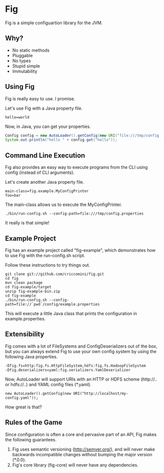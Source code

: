 # Fig

Fig is a simple configuartion library for the JVM.

## Why?

*   No static methods
*   Pluggable
*   No types
*   Stupid simple
*   Immutability

## Using Fig

Fig is really easy to use. I promise.

Let's use Fig with a Java property file.

```
hello=world
```

Now, in Java, you can get your properties.

```java
Config config = new AutoLoader().getConfig(new URI("file:///tmp/config.properties"));
System.out.println("hello " + config.get("hello"));
```

## Command Line Execution

Fig also provides an easy way to execute programs from the CLI using config (instead of CLI arguments).

Let's create another Java property file.

```
main-class=fig.example.MyConfigPrinter
foo=bar
```
The main-class allows us to execute the MyConfigPrinter.

```
./bin/run-config.sh --config-path=file:///tmp/config.properties
```

It really is that simple!

## Example Project

Fig has an example project called "fig-example", which demonstrates how to use Fig with the run-config.sh script.

Follow these instructions to try things out.

```
git clone git://github.com/criccomini/fig.git
cd fig
mvn clean package
cd fig-example/target
unzip fig-example-bin.zip
cd fig-example
./bin/run-config.sh --config-path=file://`pwd`/config/example.properties
```

This will execute a little Java class that prints the configuration in example.properties.

## Extensibility

Fig comes with a lot of FileSystems and ConfigDeserializers out of the box, but you can always extend Fig to use your own config system by using the following Java properties.

```
-Dfig.fs=http:fig.fs.HttpFileSystem,hdfs:fig.fs.HadoopFileSystem
-Dfig.deserializers=yaml:fig.serializers.YamlDeserializer
```

Now, AutoLoader will support URIs with an HTTP or HDFS scheme (http://.. or hdfs://..) and YAML config files (*.yaml). 

```
new AutoLoader().getConfig(new URI("http://localhost/my-config.yaml"));
```

How great is that?

## Rules of the Game

Since configuration is often a core and pervasive part of an API, Fig makes the following guarantees.

1. Fig uses semantic versioning (http://semver.org/), and will never make backwards incompatible changes without bumping the major version (*.0.0).
2. Fig's core library (fig-core) will never have any dependencies.

